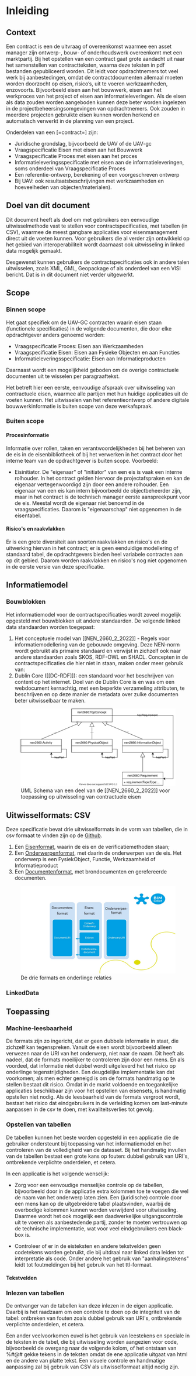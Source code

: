 # Inleiding


## Context

Een contract is een de uitvraag of overeenkomst waarmee een asset manager zijn ontwerp-, bouw- of onderhoudswerk overeenkomt met een marktpartij. Bij het opstellen van een contract gaat grote aandacht uit naar het samenstellen van contractteksten, waarna deze teksten in pdf bestanden gepubliceerd worden. Dit leidt voor opdrachtnemers tot veel werk bij aanbestedingen, omdat de contractdocumenten allemaal moeten worden doorzocht op eisen, risico’s, uit te voeren werkzaamheden, enzovoorts. Bijvoorbeeld eisen aan het bouwwerk, eisen aan het werkproces van het project of eisen aan informatieleveringen. Als de eisen als data zouden worden aangeboden kunnen deze beter worden ingelezen in de projectbeheersingsomgevingen van opdrachtnemers. Ook zouden in meerdere projecten gebruikte eisen kunnen worden herkend en automatisch verwerkt in de planning van een project.

Onderdelen van een [=contract=] zijn:
* Juridische grondslag, bijvoorbeeld de UAV of de UAV-gc
* Vraagspecificatie Eisen met eisen aan het Bouwwerk
* Vraagspecificatie Proces met eisen aan het proces
* Informatieleveringsspecificatie met eisen aan de informatieleveringen, soms onderdeel van Vraagspecificatie Proces
* Een referentie-ontwerp, berekening of een voorgeschreven ontwerp
* Bij UAV: ook resultaatsbeschrijvingen met werkzaamheden en hoeveelheden van objecten/materialen). 


## Doel van dit document

Dit document heeft als doel om met gebruikers een eenvoudige uitwisselmethode vast te stellen voor contractspecificaties, met tabellen (in CSV), waarmee de meest gangbare applicaties voor eisenmanagement direct uit de voeten kunnen. Voor gebruikers die al verder zijn ontwikkeld op het gebied van interoperabiliteit wordt daarnaast ook uitwisseling in linked data mogelijk gemaakt. 

Desgewenst kunnen gebruikers de contractspecificaties ook in andere talen uitwisselen, zoals XML, GML, Geopackage of als onderdeel van een VISI bericht. Dat is in dit document niet verder uitgewerkt.

## Scope 

### Binnen scope

Het gaat specifiek om de UAV-GC contracten waarin eisen staan (functionele specificaties) in de volgende documenten, die door elke opdrachtgever anders genoemd worden:
* Vraagspecificatie Proces: Eisen aan Werkzaamheden
* Vraagspecificatie Eisen: Eisen aan Fysieke Objecten en aan Functies
* Informatieleveringsspecificatie: Eisen aan Informatieproducten

Daarnaast wordt een mogelijkheid geboden om de overige contractuele documenten uit te wisselen per paragraaftekst.

Het betreft hier een eerste, eenvoudige afspraak over uitwisseling van contractuele eisen, waarmee alle partijen met hun huidige applicaties uit de voeten kunnen.
Het uitwisselen van het referentieontwerp of andere digitale bouwwerkinformatie is buiten scope van deze werkafspraak.

### Buiten scope

#### Procesinformatie
Informatie over rollen, taken en verantwoordelijkheden bij het beheren van de eis in de eisenbibliotheek of bij het verwerken in het contract door het interne team van de opdrachtgever is buiten scope. Voorbeeld: 
* Eisinitiator. De "eigenaar" of "initiator" van een eis is vaak een interne rolhouder. In het contract gelden hiervoor de projectafspraken en kan de eigenaar vertegenwoordigd zijn door een andere rolhouder. Een eigenaar van een eis kan intern bijvoorbeeld de objectbeheerder zijn, maar in het contract is de technisch manager eerste aanspreekpunt voor de eis. Meestal wordt de eigenaar niet benoemd in de vraagspecificaties. Daarom is "eigenaarschap" niet opgenomen in de eisentabel.


#### Risico's en raakvlakken
Er is een grote diversiteit aan soorten raakvlakken en risico's en de uitwerking hiervan in het contract; er is geen eenduidige modellering of standaard tabel, de opdrachtgevers bieden heel variabele contracten aan op dit gebied. Daarom worden raakvlakken en risico's nog niet opgenomen in de eerste versie van deze specificatie.



## Informatiemodel

### Bouwblokken

Het informatiemodel voor de contractspecificaties wordt zoveel mogelijk opgesteld met bouwblokken uit andere standaarden. 
De volgende linked data standaarden worden toegepast:

1. Het conceptuele model van [[NEN_2660_2_2022]] - Regels voor informatiemodellering van de gebouwde omgeving. Deze NEN-norm wordt gebruikt als primaire standaard en verwijst in zichzelf ook naar andere standaarden zoals SKOS, RDF-OWL en SHACL. Concepten in de contractspecificaties die hier niet in staan, maken onder meer gebruik van:
2. Dublin Core ([[DC-RDF]]): een standaard voor het beschrijven van content op het internet. Doel van de Dublin Core is en was om een webdocument kernachtig, met een beperkte verzameling attributen, te beschrijven en op deze manier de metadata over zulke documenten beter uitwisselbaar te maken.

<figure>
<img src="./media/Diagram1.drawio.svg" alt="UML Schema van een deel van de [[NEN2660_2_2022]] voor toepassing op uitwisseling van contractuele eisen">
<figcaption>UML Schema van een deel van de [[NEN_2660_2_2022]] voor toepassing op uitwisseling van contractuele eisen</caption>
</figure> 


## Uitwisselformats: CSV

Deze specificatie bevat drie uitwisselformats in de vorm van tabellen, die in csv formaat te vinden zijn op de [Github](https://github.com/bimloket/contractspecificaties). 
1. Een [Eisenformat](https://github.com/bimloket/contractspecificaties/blob/master/Eisentabel.csv), waarin de eis en de verificatiemethoden staan; 
2. Een [Onderwerpenformat](https://github.com/bimloket/contractspecificaties/blob/master/Onderwerpentabel.csv), met daarin de onderwerpen van de eis. Het onderwerp is een FysiekObject, Functie, Werkzaamheid of Informatieproduct
3. Een [Documentenformat](https://github.com/bimloket/contractspecificaties/blob/master/Documententabel.csv), met brondocumenten en gerefereerde documenten. 

<figure>
<img src="./media/formats.jpg" alt="De drie formats en onderlinge relaties">
<figcaption>De drie formats en onderlinge relaties</caption>
</figure> 

### LinkedData

## Toepassing

### Machine-leesbaarheid
De formats zijn zo ingericht, dat er geen dubbele informatie in staat, die zichzelf kan tegenspreken. Vanuit de eisen wordt bijvoorbeeld alleen verwezen naar de URI van het onderwerp, niet naar de naam. Dit heeft als nadeel, dat de formats moeilijker te controleren zijn door een mens. En als voordeel, dat informatie niet dubbel wordt uitgeleverd het het risico op onderlinge tegenstrijdigheden. Een deugdelijke implementatie kan dat voorkomen; als men echter geneigd is om de formats handmatig op te stellen bestaat dit risico. Omdat in de markt voldoende en toegankelijke applicaties beschikbaar zijn voor het opstellen van eisensets, is handmatig opstellen niet nodig. Als de leesbaarheid van de formats vergroot wordt, bestaat het risico dat eindgebruikers in de verleiding komen om last-minute aanpassen in de csv te doen, met kwaliteitsverlies tot gevolg.

<div class="issue" data-number="31"></div>
 

### Opstellen van tabellen

De tabellen kunnen het beste worden opgesteld in een applicatie die de gebruiker ondersteunt bij toepassing van het informatiemodel en het controleren van de volledigheid van de datasset. Bij het handmatig invullen van de tabellen bestaat een grote kans op fouten: dubbel gebruik van URI's, ontbrekende verplichte onderdelen, et cetera. 

In een applicatie is het volgende wenselijk:

* Zorg voor een eenvoudige menselijke controle op de tabellen, bijvoorbeeld door in de applicatie extra kolommen toe te voegen die wel de naam van het onderwerp laten zien. Een (juridische) controle door een mens kan op de uitgebreidere tabel plaatsvinden, waarbij de overbodige kolommen kunnen worden verwijderd voor uitwisseling. Daarmee wordt het ook mogelijk een daadwerkelijke uitgangscontrole uit te voeren als aanbestedende partij, zonder te moeten vertrouwen op de technische implementatie, wat voor veel eindgebruikers een black-box is.
 
* Controleer of er in de eisteksten en andere tekstvelden geen codetekens worden gebruikt, die bij uitdraai naar linked data leiden tot interpretatie als code. Onder andere het gebruik van "aanhalingstekens" leidt tot foutmeldingen bij het gebruik van het ttl-formaat. 

#### Tekstvelden
<div class="issue" data-number="45"></div>

### Inlezen van tabellen
De ontvanger van de tabellen kan deze inlezen in de eigen applicatie. Daarbij is het raadzaam om een controle te doen op de integriteit van de tabel: ontbreken van fouten zoals dubbel gebruik van URI's, ontbrekende verplichte onderdelen, et cetera. 

Een ander veelvoorkomen euvel is het gebruik van leestekens en speciale in de teksten in de tabel, die bij uitwisseling worden aangezien voor code, bijvoorbeeld de overgang naar de volgende kolom, of het ontstaan van %#@# gekke tekens in de teksten omdat de ene applicatie uitgaat van html en de andere van platte tekst. Een visuele controle en handmatige aanpassing zal bij gebruik van CSV als uitwisselformaat altijd nodig zijn.


